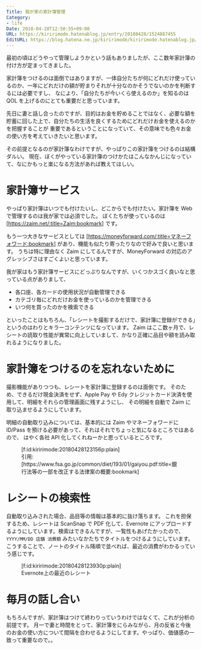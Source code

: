 ```yaml
---
Title: 我が家の家計簿管理
Category:
- life
Date: 2018-04-28T12:50:55+09:00
URL: https://kiririmode.hatenablog.jp/entry/20180428/1524887455
EditURL: https://blog.hatena.ne.jp/kiririmode/kiririmode.hatenablog.jp/atom/entry/17391345971639126258
---
```


最初の頃はどうやって管理しようかという話もありましたが、ここ数年家計簿の付け方が定まってきました。

家計簿をつけるのは面倒ではありますが、一体自分たちが何にどれだけ使っているのか、一年にどれだけの額が貯まりそれが十分なのかそうでないのかを判断するには必要ですし、
なにより、「自分たちが今いくら使えるのか」を知るのは QOL を上げるのにとても重要だと思っています。

先日に妻と話し合ったのですが、目的はお金を貯めることではなく、必要な額を貯蓄に回した上で、自分たちの生活を良くするためにどれだけお金を使えるのかを把握することが
重要であるということになっていて、その意味でも色々お金の使い方を考えていきたいと思います。


その前提となるのが家計簿なわけですが、やっぱりこの家計簿をつけるのは結構ダルい。
現在、ぼくがやっている家計簿のつけかたはこんなかんじになっていて、なにかもっと楽になる方法があれば教えてほしい。

# 家計簿サービス

やっぱり家計簿はいつでも付けたいし、どこからでも付けたい。家計簿を Web で管理するのは我が家では必須でした。
ぼくたちが使っているのは [https://zaim.net/:title=Zaim:bookmark] です。

もう一つ大きなサービスとしては [https://moneyforward.com/:title=マネーフォワード:bookmark] があり、機能も似たり寄ったりなので好みで良いと思います。
うちは特に理由なく Zaim にしてるんですが、MoneyForward の対応のアグレッシブさはすごくよいと思っています。


我が家はもう家計簿サービスにどっぷりなんですが、いくつかスゴく良いなと思っている点がありまして、

- 各口座、各カードの使用状況が自動管理できる
- カテゴリ毎にどれだけお金を使っているのかを管理できる
- いつ何を買ったのかを検索できる

といったことはもちろん、「レシートを撮影するだけで、家計簿に登録ができる」というのはわりとキラーコンテンツになっています。
Zaim はここ数ヶ月で、レシートの読取り性能が異常に向上していまして、かなり正確に品目や額を読み取れるようになりました。

# 家計簿をつけるのを忘れないために

撮影機能がありつつも、レシートを家計簿に登録するのは面倒です。
そのため、できるだけ現金決済をせず、Apple Pay や Edy クレジットカード決済を使用して、明細をそれらの管理画面に残すようにし、
その明細を自動で Zaim に取り込ませるようにしています。

明細の自動取り込みについては、基本的には Zaim やマネーフォワードに ID/Pass を預ける必要があって、それはそれでちょっと気になるところではあるので、
はやく各社 API 化してくれねーかと思っているところです。

<figure class="figure-image figure-image-fotolife" title="引用: [https://www.fsa.go.jp/common/diet/193/01/gaiyou.pdf:title=銀行法等の一部を改正する法律案の概要:bookmark]">[f:id:kiririmode:20180428123156p:plain]<figcaption>引用: [https://www.fsa.go.jp/common/diet/193/01/gaiyou.pdf:title=銀行法等の一部を改正する法律案の概要:bookmark]</figcaption></figure>

# レシートの検索性

自動取り込みされた場合、品目等の情報は基本的に抜け落ちます。
これを担保するため、レシートは ScanSnap で PDF 化して、Evernote にアップロードするようにしています。検索はできるんですが、一覧性もあげたかったので、
`YYYY/MM/DD 店舗 消費額` みたいなかたちでタイトルをつけるようにしています。こうすることで、ノートのタイトル降順で並べれば、最近の消費がわかるっていう感じです。

<figure class="figure-image figure-image-fotolife" title="Evernote上の最近のレシート">[f:id:kiririmode:20180428123930p:plain]<figcaption>Evernote上の最近のレシート</figcaption></figure>

# 毎月の話し合い

もちろんですが、家計簿はつけて終わりっていうわけではなくて、これが分析の前提です。
月一で妻と時間をとって、家計簿をにらみながら、月の反省と今後のお金の使い方について間隔を合わせるようにしてます。やっぱり、価値感の一致って重要なので。。
